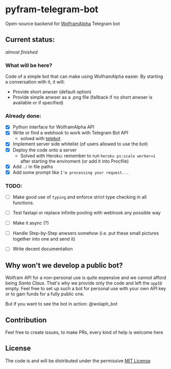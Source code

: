 # pyfram-telegram-bot
Open-source backend for [WolframAlpha](https://wolframalpha.com) Telegram bot

## Current status:
*almost finished*

### What will be here?
Code of a simple bot that can make using WolframAlpha easier. By starting a conversation with it, it will:
- Provide short anwser (default option)
- Provide simple anwser as a .png file (fallback if no short anwser is available or if specified)

### Already done:
- [x] Python interface for WolframAlpha API
- [x] Write or find a webhook to work with Telegram Bot API 
  - solved with [telebot](https://github.com/eternnoir/pyTelegramBotAPI)
- [x] Implement server side whitelist (of users allowed to use the bot)
- [x] Deploy the code onto a server 
  - Solved with Heroku: remember to run `heroku ps:scale worker=1` after starting the enviroment (or add it into Procfile)
- [x] Add `./` in file paths
- [x] Add some prompt like `I'm processing your request...`

### TODO:
- [ ] Make good use of `typing` and enforce strict type checking in all functions.
- [ ] Test fastapi or replace infinite pooling with webhook any possible way
- [ ] Make it async (?)
- [ ] Handle Step-by-Step anwsers somehow (i.e. put these small pictures together into one and send it)
- [ ] Write decent documentation


## Why won't we develop a public bot?
Wolfram API for a non-personal use is quite expensive and we cannot afford being *Santa Claus*. That's why we provide only the code and left the `appID` empty. Feel free to set up such a bot for personal use with your own API key or to gain funds for a fully public one.

But if you want to see the bot in action: @wolaph_bot

## Contribution
Feel free to create issues, to make PRs, every kind of help is welcome here

## License
The code is and will be distributed under the permissive [MIT License](https://github.com/skelly37/pyfram-telegram-bot/blob/main/LICENSE)
